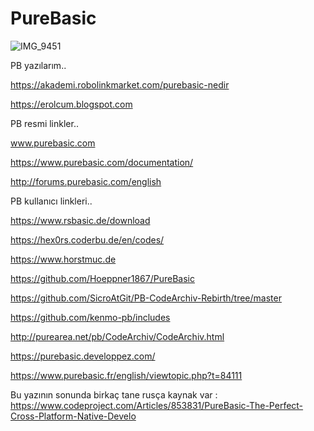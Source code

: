 # PureBasic
![IMG_9451](https://github.com/user-attachments/assets/1e766bc6-b1ff-4860-897d-bcf1e5ea382f)

PB yazılarım..

https://akademi.robolinkmarket.com/purebasic-nedir

https://erolcum.blogspot.com

PB resmi linkler..

www.purebasic.com

https://www.purebasic.com/documentation/

http://forums.purebasic.com/english

PB kullanıcı linkleri..

https://www.rsbasic.de/download

https://hex0rs.coderbu.de/en/codes/

https://www.horstmuc.de

https://github.com/Hoeppner1867/PureBasic

https://github.com/SicroAtGit/PB-CodeArchiv-Rebirth/tree/master

https://github.com/kenmo-pb/includes

http://purearea.net/pb/CodeArchiv/CodeArchiv.html

https://purebasic.developpez.com/

https://www.purebasic.fr/english/viewtopic.php?t=84111

Bu yazının sonunda birkaç tane rusça kaynak var :
https://www.codeproject.com/Articles/853831/PureBasic-The-Perfect-Cross-Platform-Native-Develo










